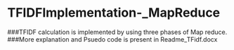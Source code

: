 # TFIDFImplementation-_MapReduce
###TFIDF calculation is implemented by using three phases of Map reduce. 
###More explanation and Psuedo code is present in Readme_TFidf.docx 
